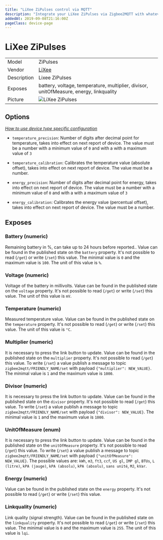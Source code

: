 ```yaml
---
title: "LiXee ZiPulses control via MQTT"
description: "Integrate your LiXee ZiPulses via Zigbee2MQTT with whatever smart home infrastructure you are using without the vendor's bridge or gateway."
addedAt: 2019-09-08T21:16:00Z
pageClass: device-page
---
```


<!-- !!!! -->
<!-- ATTENTION: This file is auto-generated through docgen! -->
<!-- You can only edit the "Notes"-Section between the two comment lines "Notes BEGIN" and "Notes END". -->
<!-- Do not use h1 or h2 heading within "## Notes"-Section. -->
<!-- !!!! -->

# LiXee ZiPulses

|     |     |
|-----|-----|
| Model | ZiPulses  |
| Vendor  | [LiXee](/supported-devices/#v=LiXee)  |
| Description | Lixee ZiPulses |
| Exposes | battery, voltage, temperature, multiplier, divisor, unitOfMeasure, energy, linkquality |
| Picture | ![LiXee ZiPulses](https://www.zigbee2mqtt.io/images/devices/ZiPulses.jpg) |


<!-- Notes BEGIN: You can edit here. Add "## Notes" headline if not already present. -->


<!-- Notes END: Do not edit below this line -->



## Options
*[How to use device type specific configuration](../guide/configuration/devices-groups.md#specific-device-options)*

* `temperature_precision`: Number of digits after decimal point for temperature, takes into effect on next report of device. The value must be a number with a minimum value of `0` and with a with a maximum value of `3`

* `temperature_calibration`: Calibrates the temperature value (absolute offset), takes into effect on next report of device. The value must be a number.

* `energy_precision`: Number of digits after decimal point for energy, takes into effect on next report of device. The value must be a number with a minimum value of `0` and with a with a maximum value of `3`

* `energy_calibration`: Calibrates the energy value (percentual offset), takes into effect on next report of device. The value must be a number.


## Exposes

### Battery (numeric)
Remaining battery in %, can take up to 24 hours before reported..
Value can be found in the published state on the `battery` property.
It's not possible to read (`/get`) or write (`/set`) this value.
The minimal value is `0` and the maximum value is `100`.
The unit of this value is `%`.

### Voltage (numeric)
Voltage of the battery in millivolts.
Value can be found in the published state on the `voltage` property.
It's not possible to read (`/get`) or write (`/set`) this value.
The unit of this value is `mV`.

### Temperature (numeric)
Measured temperature value.
Value can be found in the published state on the `temperature` property.
It's not possible to read (`/get`) or write (`/set`) this value.
The unit of this value is `°C`.

### Multiplier (numeric)
It is necessary to press the link button to update.
Value can be found in the published state on the `multiplier` property.
It's not possible to read (`/get`) this value.
To write (`/set`) a value publish a message to topic `zigbee2mqtt/FRIENDLY_NAME/set` with payload `{"multiplier": NEW_VALUE}`.
The minimal value is `1` and the maximum value is `1000`.

### Divisor (numeric)
It is necessary to press the link button to update.
Value can be found in the published state on the `divisor` property.
It's not possible to read (`/get`) this value.
To write (`/set`) a value publish a message to topic `zigbee2mqtt/FRIENDLY_NAME/set` with payload `{"divisor": NEW_VALUE}`.
The minimal value is `1` and the maximum value is `1000`.

### UnitOfMeasure (enum)
It is necessary to press the link button to update.
Value can be found in the published state on the `unitOfMeasure` property.
It's not possible to read (`/get`) this value.
To write (`/set`) a value publish a message to topic `zigbee2mqtt/FRIENDLY_NAME/set` with payload `{"unitOfMeasure": NEW_VALUE}`.
The possible values are: `kWh`, `m3`, `ft3`, `ccf`, `US gl`, `IMP gl`, `BTUs`, `L (litre)`, `kPA (jauge)`, `kPA (absolu)`, `kPA (absolu)`, `sans unité`, `MJ`, `kVar`.

### Energy (numeric)
Value can be found in the published state on the `energy` property.
It's not possible to read (`/get`) or write (`/set`) this value.

### Linkquality (numeric)
Link quality (signal strength).
Value can be found in the published state on the `linkquality` property.
It's not possible to read (`/get`) or write (`/set`) this value.
The minimal value is `0` and the maximum value is `255`.
The unit of this value is `lqi`.

